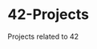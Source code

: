 # 42-Projects
Projects related to 42

<!-- These files are for projects related to 42. It is uploaded to help others understand ways to code their project in their own way. It is encouraged to write
code in your own way, as copying code will not bring any benefit in terms of learned knowledge. -->
